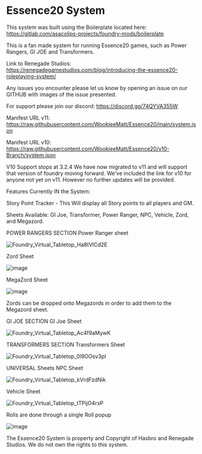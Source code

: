 # Essence20 System

This system was built using the Boilerplate located here: https://gitlab.com/asacolips-projects/foundry-mods/boilerplate

This is a fan made system for running Essence20 games, such as Power Rangers, GI JOE and Transformers.

Link to Renegade Studios: https://renegadegamestudios.com/blog/introducing-the-essence20-roleplaying-system/

Any issues you encounter please let us know by opening an issue on our GITHUB with images of the issue presented. 

For support please join our discord: https://discord.gg/74QYVA355W 

Manifest URL v11: https://raw.githubusercontent.com/WookieeMatt/Essence20/main/system.json

Manifest URL v10: https://raw.githubusercontent.com/WookieeMatt/Essence20/v10-Branch/system.json

V10 Support stops at 3.2.4 We have now migrated to v11 and will support that version of foundry moving forward. We've included the link for v10 for anyone not yet on v11. However no further updates will be provided. 

Features Currently IN the System:

Story Point Tracker - This Will display all Story points to all players and GM.

Sheets Available: GI Joe, Transformer, Power Ranger, NPC, Vehicle, Zord, and Megazord. 

POWER RANGERS SECTION
Power Ranger sheet

![Foundry_Virtual_Tabletop_Ha8tVICd2E](https://user-images.githubusercontent.com/28365506/189994252-05227853-ea7f-4d55-b9f2-0858a1b3fb36.gif)

Zord Sheet

![image](https://user-images.githubusercontent.com/28365506/189997937-313df17f-a79d-46cf-8da5-3fb445228617.png)

MegaZord Sheet

![image](https://user-images.githubusercontent.com/28365506/189998518-56f02e65-98b0-4117-b1a4-642e1ae032e2.png)

Zords can be dropped onto Megazords in order to add them to the Megazord sheet. 

GI JOE SECTION
GI Joe Sheet

![Foundry_Virtual_Tabletop_Ac4f9aMywK](https://user-images.githubusercontent.com/28365506/218191768-70e22ad3-97dc-40e0-97c3-ccce2c5d4c79.gif)

TRANSFORMERS SECTION
Transformers Sheet

![Foundry_Virtual_Tabletop_0l9OOsv3pl](https://user-images.githubusercontent.com/28365506/218191983-6497c149-fcbf-42c0-a383-598fe9f775aa.gif)

UNIVERSAL Sheets
NPC Sheet

![Foundry_Virtual_Tabletop_kVrdFzdNik](https://user-images.githubusercontent.com/28365506/218191333-552b68b4-bc94-4213-8175-3bb1a9f6579b.gif)

Vehicle Sheet

![Foundry_Virtual_Tabletop_tTPijO4rxP](https://user-images.githubusercontent.com/28365506/218192562-b93435b7-dc34-4916-be1d-2b93aa0e3384.gif)


Rolls are done through a single Roll popup

![image](https://user-images.githubusercontent.com/28365506/189998572-0d3344a3-b092-47f8-805c-d317426f762d.png)


The Essence20 System is property and Copyright of Hasbro and Renegade Studios. We do not own the rights to this system.
